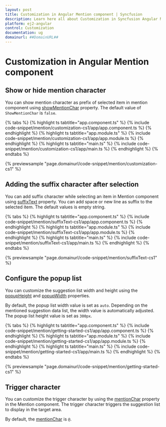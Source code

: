 ```yaml
---
layout: post
title: Customization in Angular Mention component | Syncfusion
description: Learn here all about Customization in Syncfusion Angular Mention component of Syncfusion Essential JS 2 and more.
platform: ej2-angular
control: Customization 
documentation: ug
domainurl: ##DomainURL##
---
```


# Customization in Angular Mention component

## Show or hide mention character

You can show mention character as prefix of selected item in mention component using [showMentionChar](https://ej2.syncfusion.com/angular/documentation/api/mention/#showmentionchar) property. The default value of `ShowMentionChar` is `false`.

{% tabs %}
{% highlight ts tabtitle="app.component.ts" %}
{% include code-snippet/mention/customization-cs1/app/app.component.ts %}
{% endhighlight %}
{% highlight ts tabtitle="app.module.ts" %}
{% include code-snippet/mention/customization-cs1/app/app.module.ts %}
{% endhighlight %}
{% highlight ts tabtitle="main.ts" %}
{% include code-snippet/mention/customization-cs1/app/main.ts %}
{% endhighlight %}
{% endtabs %}
  
{% previewsample "page.domainurl/code-snippet/mention/customization-cs1" %}

## Adding the suffix character after selection

You can add suffix character while selecting an item in Mention component using [suffixText](https://ej2.syncfusion.com/angular/documentation/api/mention/#suffixtext) property. You can add space or new line as suffix to the selected item. The default values is empty string.

{% tabs %}
{% highlight ts tabtitle="app.component.ts" %}
{% include code-snippet/mention/suffixText-cs1/app/app.component.ts %}
{% endhighlight %}
{% highlight ts tabtitle="app.module.ts" %}
{% include code-snippet/mention/suffixText-cs1/app/app.module.ts %}
{% endhighlight %}
{% highlight ts tabtitle="main.ts" %}
{% include code-snippet/mention/suffixText-cs1/app/main.ts %}
{% endhighlight %}
{% endtabs %}
  
{% previewsample "page.domainurl/code-snippet/mention/suffixText-cs1" %}

## Configure the popup list

You can customize the suggestion list width and height using the [popupHeight](https://ej2.syncfusion.com/angular/documentation/api/mention/#popupheight) and [popupWidth](https://ej2.syncfusion.com/angular/documentation/api/mention/#popupwidth) properties.

By default, the popup list width value is set as `auto`. Depending on the mentioned suggestion data list, the width value is automatically adjusted. The popup list height value is set as `300px`.

{% tabs %}
{% highlight ts tabtitle="app.component.ts" %}
{% include code-snippet/mention/getting-started-cs1/app/app.component.ts %}
{% endhighlight %}
{% highlight ts tabtitle="app.module.ts" %}
{% include code-snippet/mention/getting-started-cs1/app/app.module.ts %}
{% endhighlight %}
{% highlight ts tabtitle="main.ts" %}
{% include code-snippet/mention/getting-started-cs1/app/main.ts %}
{% endhighlight %}
{% endtabs %}
  
{% previewsample "page.domainurl/code-snippet/mention/getting-started-cs1" %}

## Trigger character

You can customize the trigger character by using the [mentionChar](https://ej2.syncfusion.com/angular/documentation/api/mention/#mentionchar) property in the Mention component. The trigger character triggers the suggestion list to display in the target area.

By default, the [mentionChar](https://ej2.syncfusion.com/angular/documentation/api/mention/#mentionchar) is `@`.